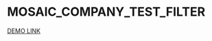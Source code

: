 # MOSAIC_COMPANY_TEST_FILTER
[DEMO LINK](https://nizkiyvorobey.github.io/mosaic-company-filter-1/index.html)

